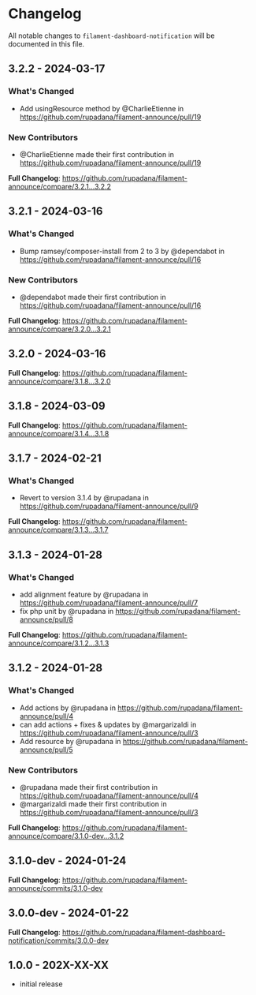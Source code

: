 # Changelog

All notable changes to `filament-dashboard-notification` will be documented in this file.

## 3.2.2 - 2024-03-17

### What's Changed

* Add usingResource method by @CharlieEtienne in https://github.com/rupadana/filament-announce/pull/19

### New Contributors

* @CharlieEtienne made their first contribution in https://github.com/rupadana/filament-announce/pull/19

**Full Changelog**: https://github.com/rupadana/filament-announce/compare/3.2.1...3.2.2

## 3.2.1 - 2024-03-16

### What's Changed

* Bump ramsey/composer-install from 2 to 3 by @dependabot in https://github.com/rupadana/filament-announce/pull/16

### New Contributors

* @dependabot made their first contribution in https://github.com/rupadana/filament-announce/pull/16

**Full Changelog**: https://github.com/rupadana/filament-announce/compare/3.2.0...3.2.1

## 3.2.0 - 2024-03-16

**Full Changelog**: https://github.com/rupadana/filament-announce/compare/3.1.8...3.2.0

## 3.1.8 - 2024-03-09

**Full Changelog**: https://github.com/rupadana/filament-announce/compare/3.1.4...3.1.8

## 3.1.7 - 2024-02-21

### What's Changed

* Revert to version 3.1.4 by @rupadana in https://github.com/rupadana/filament-announce/pull/9

**Full Changelog**: https://github.com/rupadana/filament-announce/compare/3.1.3...3.1.7

## 3.1.3 - 2024-01-28

### What's Changed

* add alignment feature by @rupadana in https://github.com/rupadana/filament-announce/pull/7
* fix php unit by @rupadana in https://github.com/rupadana/filament-announce/pull/8

**Full Changelog**: https://github.com/rupadana/filament-announce/compare/3.1.2...3.1.3

## 3.1.2 - 2024-01-28

### What's Changed

* Add actions by @rupadana in https://github.com/rupadana/filament-announce/pull/4
* can add actions + fixes & updates by @margarizaldi in https://github.com/rupadana/filament-announce/pull/3
* Add resource by @rupadana in https://github.com/rupadana/filament-announce/pull/5

### New Contributors

* @rupadana made their first contribution in https://github.com/rupadana/filament-announce/pull/4
* @margarizaldi made their first contribution in https://github.com/rupadana/filament-announce/pull/3

**Full Changelog**: https://github.com/rupadana/filament-announce/compare/3.1.0-dev...3.1.2

## 3.1.0-dev - 2024-01-24

**Full Changelog**: https://github.com/rupadana/filament-announce/commits/3.1.0-dev

## 3.0.0-dev - 2024-01-22

**Full Changelog**: https://github.com/rupadana/filament-dashboard-notification/commits/3.0.0-dev

## 1.0.0 - 202X-XX-XX

- initial release
